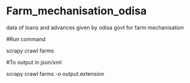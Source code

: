 # Farm_mechanisation_odisa
data of loans and advances given by odisa govt for farm mechanisation 


#Run command

scrapy crawl farms

#To output in json/xml

scrapy crawl farms -o output.extension
